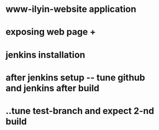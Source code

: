 # www-ilyin-website application
# exposing web page +
# jenkins installation
# after jenkins setup -- tune github and jenkins after build
# ..tune test-branch and expect 2-nd build
